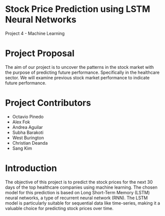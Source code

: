 # Stock Price Prediction using LSTM Neural Networks
Project 4 - Machine Learning

# Project Proposal
The aim of our project is to uncover the patterns in the stock market with the purpose of predicting future performance. Specifically in the healthcare sector. We will examine previous stock market performance to indicate future performance.

# Project Contributors
* Octavio Pinedo
* Alex Fok
* Andrea Aguilar
* Subha Barakoti
* West Burington
* Christian Deanda
* Sang Kim

# Introduction
The objective of this project is to predict the stock prices for the next 30 days of the top healthcare companies using machine learning. The chosen model for this prediction is based on Long Short-Term Memory (LSTM) neural networks, a type of recurrent neural network (RNN). The LSTM model is particularly suitable for sequential data like time-series, making it a valuable choice for predicting stock prices over time.



